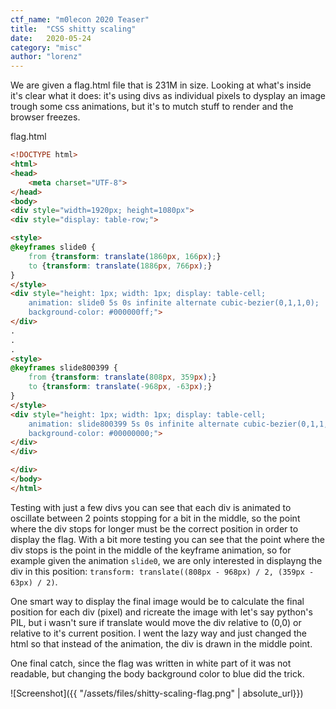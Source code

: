 ```yaml
---
ctf_name: "m0lecon 2020 Teaser"
title:	"CSS shitty scaling"
date:	2020-05-24
category: "misc"
author: "lorenz"
---
```


We are given a flag.html file that is 231M in size. Looking at what's inside it's clear what it does: it's using divs as individual pixels to dysplay an image trough some css animations, but it's to mutch stuff to render and the browser freezes.

flag.html
```html
<!DOCTYPE html>
<html>
<head>
    <meta charset="UTF-8">
</head>
<body>
<div style="width=1920px; height=1080px">
<div style="display: table-row;">

<style>
@keyframes slide0 {
	from {transform: translate(1860px, 166px);}
	to {transform: translate(1886px, 766px);}
}
</style>
<div style="height: 1px; width: 1px; display: table-cell;
	animation: slide0 5s 0s infinite alternate cubic-bezier(0,1,1,0);
	background-color: #000000ff;">
</div>
.
.
.
<style>
@keyframes slide800399 {
	from {transform: translate(808px, 359px);}
	to {transform: translate(-968px, -63px);}
}
</style>
<div style="height: 1px; width: 1px; display: table-cell;
	animation: slide800399 5s 0s infinite alternate cubic-bezier(0,1,1,0);
	background-color: #00000000;">
</div>
</div>

</div>
</body>
</html>
```

Testing with just a few divs you can see that each div is animated to oscillate between 2 points stopping for a bit in the middle, so the point where the div stops for longer must be the correct position in order to display the flag. With a bit more testing you can see that the point where the div stops is the point in the middle of the keyframe animation, so for example given the animation `slide0`, we are only interested in displayng the div in this position: `transform: translate((808px - 968px) / 2, (359px - 63px) / 2)`.

One smart way to display the final image would be to calculate the final position for each div (pixel) and ricreate the image with let's say python's PIL, but i wasn't sure if translate would move the div relative to (0,0) or relative to it's current position. I went the lazy way and just changed the html so that instead of the animation, the div is drawn in the middle point.

One final catch, since the flag was written in white part of it was not readable, but changing the body background color to blue did the trick.

![Screenshot]({{ "/assets/files/shitty-scaling-flag.png" | absolute_url}})